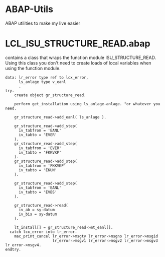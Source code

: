 ABAP-Utils
==========

ABAP utilities to make my live easier

LCL_ISU_STRUCTURE_READ.abap
===========================
contains a class that wraps the function module ISU_STRUCTURE_READ.
Using this class you don't need to create loads of local variables when using the function module.

```abap
data: lr_error type ref to lcx_error,
      ls_anlage type v_eanl
      .
try.
    create object gr_structure_read.

    perform get_installation using ls_anlage-anlage. "or whatever you need.

    gr_structure_read->add_eanl( ls_anlage ).

    gr_structure_read->add_step(
      iv_tabfrom = 'EANL'
      iv_tabto = 'EVER'
    ).
    gr_structure_read->add_step(
      iv_tabfrom = 'EVER'
      iv_tabto = 'FKKVKP'
    ).
    gr_structure_read->add_step(
      iv_tabfrom = 'FKKVKP'
      iv_tabto = 'EKUN'
    ).

    gr_structure_read->add_step(
      iv_tabfrom = 'EANL'
      iv_tabto = 'EVBS'
    ).

    gr_structure_read->read(
      iv_ab = sy-datum
      iv_bis = sy-datum
    ).

    lt_install[] = gr_structure_read->mt_eanl[].
  catch lcx_error into lr_error.
    mac_print_cancel lr_error->msgty lr_error->msgno lr_error->msgid
                     lr_error->msgv1 lr_error->msgv2 lr_error->msgv3 lr_error->msgv4.
endtry.
```
